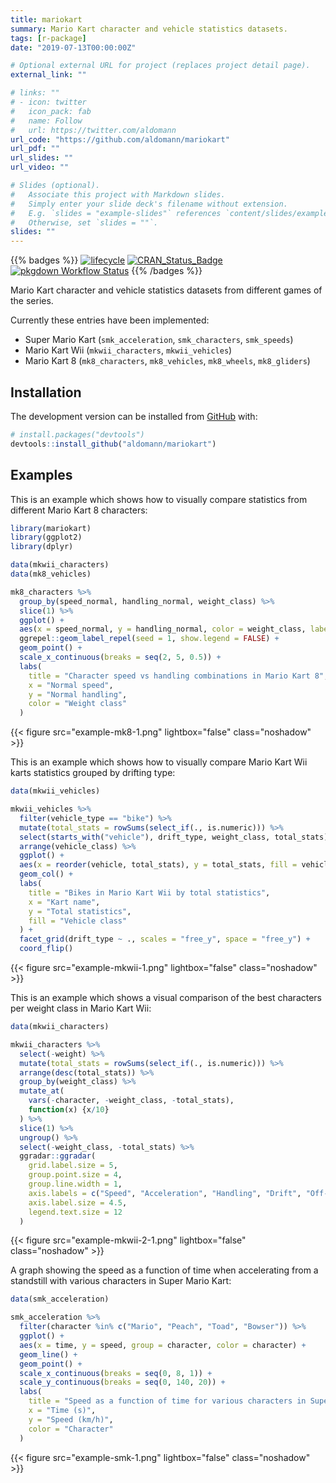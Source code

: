 ```yaml
---
title: mariokart
summary: Mario Kart character and vehicle statistics datasets.
tags: [r-package]
date: "2019-07-13T00:00:00Z"

# Optional external URL for project (replaces project detail page).
external_link: ""

# links: ""
# - icon: twitter
#   icon_pack: fab
#   name: Follow
#   url: https://twitter.com/aldomann
url_code: "https://github.com/aldomann/mariokart"
url_pdf: ""
url_slides: ""
url_video: ""

# Slides (optional).
#   Associate this project with Markdown slides.
#   Simply enter your slide deck's filename without extension.
#   E.g. `slides = "example-slides"` references `content/slides/example-slides.md`.
#   Otherwise, set `slides = ""`.
slides: ""
---
```


{{% badges %}}
  [![lifecycle](https://img.shields.io/badge/lifecycle-maturing-blue.svg)](https://www.tidyverse.org/lifecycle/#maturing)
  [![CRAN\_Status\_Badge](https://www.r-pkg.org/badges/version/mariokart)](https://cran.r-project.org/package=mariokart)
  [![pkgdown Workflow Status](https://github.com/aldomann/mariokart/workflows/pkgdown/badge.svg)](https://aldomann.github.io/mariokart/)
{{% /badges %}}


Mario Kart character and vehicle statistics datasets from different games of the series.

Currently these entries have been implemented:

  - Super Mario Kart (`smk_acceleration`, `smk_characters`, `smk_speeds`)
  - Mario Kart Wii (`mkwii_characters`, `mkwii_vehicles`)
  - Mario Kart 8 (`mk8_characters`, `mk8_vehicles`, `mk8_wheels`,
    `mk8_gliders`)

## Installation

<!-- You can install the released version of mariokart from [CRAN](https://CRAN.R-project.org) with: -->

<!-- ``` r -->

<!-- install.packages("mariokart") -->

<!-- ``` -->

<!-- And  -->

The development version can be installed from [GitHub](https://github.com/) with:

``` r
# install.packages("devtools")
devtools::install_github("aldomann/mariokart")
```

## Examples

This is an example which shows how to visually compare statistics from different Mario Kart 8 characters:

``` r
library(mariokart)
library(ggplot2)
library(dplyr)
```

``` r
data(mkwii_characters)
data(mk8_vehicles)

mk8_characters %>%
  group_by(speed_normal, handling_normal, weight_class) %>%
  slice(1) %>%
  ggplot() +
  aes(x = speed_normal, y = handling_normal, color = weight_class, label = character) +
  ggrepel::geom_label_repel(seed = 1, show.legend = FALSE) +
  geom_point() +
  scale_x_continuous(breaks = seq(2, 5, 0.5)) +
  labs(
    title = "Character speed vs handling combinations in Mario Kart 8",
    x = "Normal speed",
    y = "Normal handling",
    color = "Weight class"
  )
```

{{< figure src="example-mk8-1.png" lightbox="false" class="noshadow" >}}

This is an example which shows how to visually compare Mario Kart Wii karts statistics grouped by drifting type:

``` r
data(mkwii_vehicles)

mkwii_vehicles %>%
  filter(vehicle_type == "bike") %>%
  mutate(total_stats = rowSums(select_if(., is.numeric))) %>%
  select(starts_with("vehicle"), drift_type, weight_class, total_stats) %>%
  arrange(vehicle_class) %>%
  ggplot() +
  aes(x = reorder(vehicle, total_stats), y = total_stats, fill = vehicle_class) +
  geom_col() +
  labs(
    title = "Bikes in Mario Kart Wii by total statistics",
    x = "Kart name",
    y = "Total statistics",
    fill = "Vehicle class"
  ) +
  facet_grid(drift_type ~ ., scales = "free_y", space = "free_y") +
  coord_flip()
```

{{< figure src="example-mkwii-1.png" lightbox="false" class="noshadow" >}}

This is an example which shows a visual comparison of the best characters per weight class in Mario Kart Wii:

``` r
data(mkwii_characters)

mkwii_characters %>%
  select(-weight) %>%
  mutate(total_stats = rowSums(select_if(., is.numeric))) %>%
  arrange(desc(total_stats)) %>%
  group_by(weight_class) %>%
  mutate_at(
    vars(-character, -weight_class, -total_stats),
    function(x) {x/10}
  ) %>%
  slice(1) %>%
  ungroup() %>%
  select(-weight_class, -total_stats) %>%
  ggradar::ggradar(
    grid.label.size = 5,
    group.point.size = 4,
    group.line.width = 1,
    axis.labels = c("Speed", "Acceleration", "Handling", "Drift", "Off-road", "Mini-turbo"),
    axis.label.size = 4.5,
    legend.text.size = 12
  )
```

{{< figure src="example-mkwii-2-1.png" lightbox="false" class="noshadow" >}}

A graph showing the speed as a function of time when accelerating from a
standstill with various characters in Super Mario Kart:

``` r
data(smk_acceleration)

smk_acceleration %>%
  filter(character %in% c("Mario", "Peach", "Toad", "Bowser")) %>%
  ggplot() +
  aes(x = time, y = speed, group = character, color = character) +
  geom_line() +
  geom_point() +
  scale_x_continuous(breaks = seq(0, 8, 1)) +
  scale_y_continuous(breaks = seq(0, 140, 20)) +
  labs(
    title = "Speed as a function of time for various characters in Super Mario Kart",
    x = "Time (s)",
    y = "Speed (km/h)",
    color = "Character"
  )
```

{{< figure src="example-smk-1.png" lightbox="false" class="noshadow" >}}
